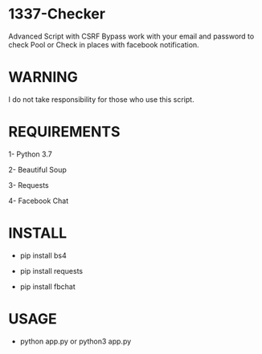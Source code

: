 # 1337-Checker
Advanced Script with CSRF Bypass work with your email and password to check Pool or Check in places with facebook notification.
# WARNING
I do not take responsibility for those who use this script.

# REQUIREMENTS
1- Python 3.7

2- Beautiful Soup

3- Requests

4- Facebook Chat

# INSTALL
- pip install bs4

- pip install requests

- pip install fbchat

# USAGE
- python app.py or python3 app.py
